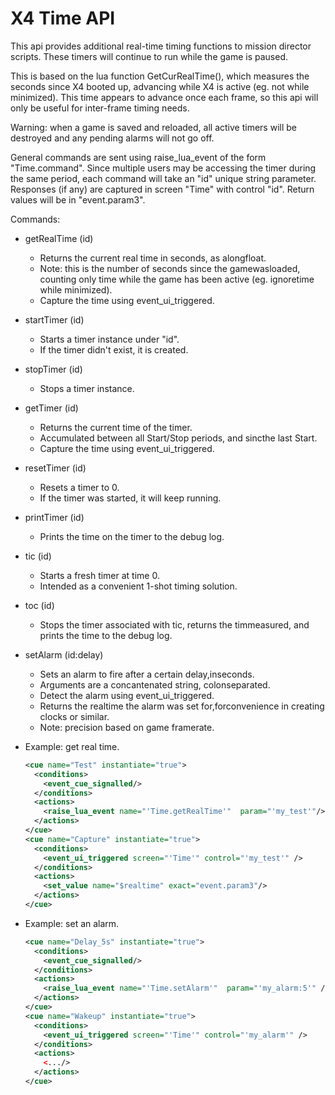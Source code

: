 # X4 Time API

This api provides additional real-time timing functions to mission director scripts. These timers will continue to run while the game is paused.

This is based on the lua function GetCurRealTime(), which measures the seconds since X4 booted up, advancing while X4 is active (eg. not while minimized). This time appears to advance once each frame, so this api will only be useful for inter-frame timing needs.

Warning: when a game is saved and reloaded, all active timers will be destroyed and any pending alarms will not go off.

General commands are sent using raise_lua_event of the form "Time.command".
Since multiple users may be accessing the timer during the same period,
each command will take an "id" unique string parameter.
Responses (if any) are captured in screen "Time" with control "id".
Return values will be in "event.param3".

Commands:

* getRealTime (id)
  - Returns the current real time in seconds, as alongfloat.
  - Note: this is the number of seconds since the gamewasloaded, counting
    only time while the game has been active (eg. ignoretime while
    minimized).
  - Capture the time using event_ui_triggered.
* startTimer (id)
  - Starts a timer instance under "id".
  - If the timer didn't exist, it is created.
* stopTimer (id)
  - Stops a timer instance.
* getTimer (id)
  - Returns the current time of the timer.
  - Accumulated between all Start/Stop periods, and sincthe last Start.
  - Capture the time using event_ui_triggered.
* resetTimer (id)
  - Resets a timer to 0.
  - If the timer was started, it will keep running.
* printTimer (id)
  - Prints the time on the timer to the debug log.
* tic (id)
  - Starts a fresh timer at time 0.
  - Intended as a convenient 1-shot timing solution.
* toc (id)
  - Stops the timer associated with tic, returns the timmeasured,
    and prints the time to the debug log.
* setAlarm (id:delay)
  - Sets an alarm to fire after a certain delay,inseconds.
  - Arguments are a concantenated string, colonseparated.
  - Detect the alarm using event_ui_triggered.
  - Returns the realtime the alarm was set for,forconvenience in
    creating clocks or similar.
  - Note: precision based on game framerate.


* Example: get real time.
  ```xml
  <cue name="Test" instantiate="true">
    <conditions>
      <event_cue_signalled/>
    </conditions>
    <actions>
      <raise_lua_event name="'Time.getRealTime'"  param="'my_test'"/>
    </actions>
  </cue>
  <cue name="Capture" instantiate="true">
    <conditions>
      <event_ui_triggered screen="'Time'" control="'my_test'" />
    </conditions>
    <actions>
      <set_value name="$realtime" exact="event.param3"/>
    </actions>
  </cue>
  ```
  
- Example: set an alarm.
  ```xml
  <cue name="Delay_5s" instantiate="true">
    <conditions>
      <event_cue_signalled/>
    </conditions>
    <actions>
      <raise_lua_event name="'Time.setAlarm'"  param="'my_alarm:5'" />
    </actions>
  </cue>  
  <cue name="Wakeup" instantiate="true">
    <conditions>
      <event_ui_triggered screen="'Time'" control="'my_alarm'" />
    </conditions>
    <actions>
      <.../>
    </actions>
  </cue>
  ```


